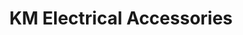 ---
title: "KM Electrical Accessories"
url: /monrovia/km-electrical-accessories/
shop: Elektronik
---